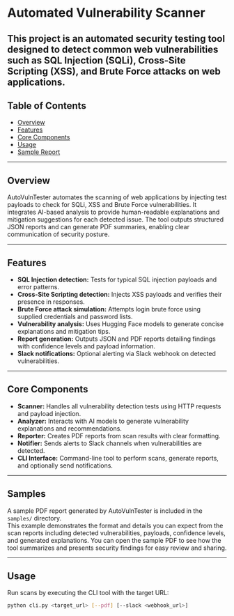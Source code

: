 # Automated Vulnerability Scanner
This project is an automated security testing tool designed to detect common web vulnerabilities such as SQL Injection (SQLi), Cross-Site Scripting (XSS), and Brute Force attacks on web applications. 
---

## Table of Contents

- [Overview](#overview)  
- [Features](#features)  
- [Core Components](#core-components)  
- [Usage](#usage)  
- [Sample Report](#samples)  
 
 

---

## Overview

AutoVulnTester automates the scanning of web applications by injecting test payloads to check for SQLi, XSS and Brute Force vulnerabilities. It integrates AI-based analysis to provide human-readable explanations and mitigation suggestions for each detected issue. The tool outputs structured JSON reports and can generate PDF summaries, enabling clear communication of security posture.

---

## Features

- **SQL Injection detection:** Tests for typical SQL injection payloads and error patterns.  
- **Cross-Site Scripting detection:** Injects XSS payloads and verifies their presence in responses.  
- **Brute Force attack simulation:** Attempts login brute force using supplied credentials and password lists.  
- **Vulnerability analysis:** Uses Hugging Face models to generate concise explanations and mitigation tips.  
- **Report generation:** Outputs JSON and PDF reports detailing findings with confidence levels and payload information.  
- **Slack notifications:** Optional alerting via Slack webhook on detected vulnerabilities.

---

## Core Components

- **Scanner:** Handles all vulnerability detection tests using HTTP requests and payload injection.  
- **Analyzer:** Interacts with AI models to generate vulnerability explanations and recommendations.  
- **Reporter:** Creates PDF reports from scan results with clear formatting.  
- **Notifier:** Sends alerts to Slack channels when vulnerabilities are detected.  
- **CLI Interface:** Command-line tool to perform scans, generate reports, and optionally send notifications.

---

## Samples

A sample PDF report generated by AutoVulnTester is included in the `samples/` directory.  
This example demonstrates the format and details you can expect from the scan reports including detected vulnerabilities, payloads, confidence levels, and generated explanations.
You can open the sample PDF to see how the tool summarizes and presents security findings for easy review and sharing.

---

## Usage

Run scans by executing the CLI tool with the target URL:

```bash
python cli.py <target_url> [--pdf] [--slack <webhook_url>]

